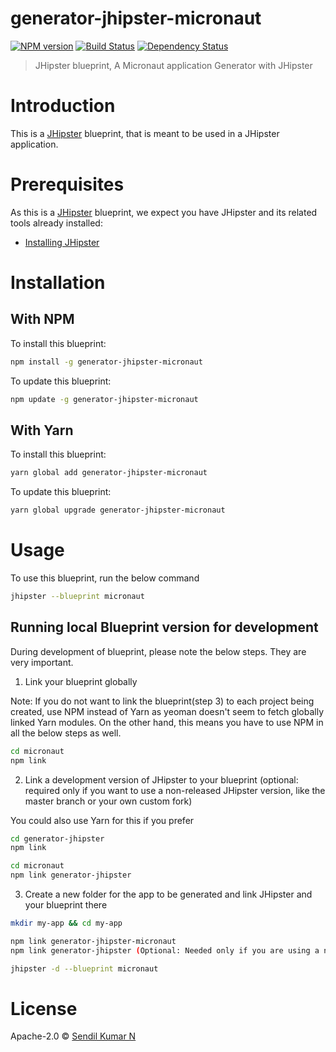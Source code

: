 # generator-jhipster-micronaut
[![NPM version][npm-image]][npm-url] [![Build Status][travis-image]][travis-url] [![Dependency Status][daviddm-image]][daviddm-url]
> JHipster blueprint, A Micronaut application Generator with JHipster

# Introduction

This is a [JHipster](https://www.jhipster.tech/) blueprint, that is meant to be used in a JHipster application.

# Prerequisites

As this is a [JHipster](https://www.jhipster.tech/) blueprint, we expect you have JHipster and its related tools already installed:

- [Installing JHipster](https://www.jhipster.tech/installation/)

# Installation

## With NPM

To install this blueprint:

```bash
npm install -g generator-jhipster-micronaut
```

To update this blueprint:

```bash
npm update -g generator-jhipster-micronaut
```

## With Yarn

To install this blueprint:

```bash
yarn global add generator-jhipster-micronaut
```

To update this blueprint:

```bash
yarn global upgrade generator-jhipster-micronaut
```

# Usage

To use this blueprint, run the below command

```bash
jhipster --blueprint micronaut
```


## Running local Blueprint version for development

During development of blueprint, please note the below steps. They are very important.

1. Link your blueprint globally 

Note: If you do not want to link the blueprint(step 3) to each project being created, use NPM instead of Yarn as yeoman doesn't seem to fetch globally linked Yarn modules. On the other hand, this means you have to use NPM in all the below steps as well.

```bash
cd micronaut
npm link
```

2. Link a development version of JHipster to your blueprint (optional: required only if you want to use a non-released JHipster version, like the master branch or your own custom fork)

You could also use Yarn for this if you prefer

```bash
cd generator-jhipster
npm link

cd micronaut
npm link generator-jhipster
```

3. Create a new folder for the app to be generated and link JHipster and your blueprint there

```bash
mkdir my-app && cd my-app

npm link generator-jhipster-micronaut
npm link generator-jhipster (Optional: Needed only if you are using a non-released JHipster version)

jhipster -d --blueprint micronaut

```

# License

Apache-2.0 © [Sendil Kumar N](https://sendilkumarn.com)


[npm-image]: https://img.shields.io/npm/v/generator-jhipster-micronaut.svg
[npm-url]: https://npmjs.org/package/generator-jhipster-micronaut
[travis-image]: https://travis-ci.org/sendilkumarn/generator-jhipster-micronaut.svg?branch=master
[travis-url]: https://travis-ci.org/sendilkumarn/generator-jhipster-micronaut
[daviddm-image]: https://david-dm.org/sendilkumarn/generator-jhipster-micronaut.svg?theme=shields.io
[daviddm-url]: https://david-dm.org/sendilkumarn/generator-jhipster-micronaut
